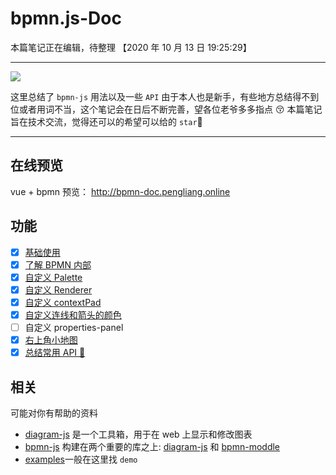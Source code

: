 # bpmn.js-Doc

本篇笔记正在编辑，待整理 【2020 年 10 月 13 日 19:25:29】

---

[![](https://img.shields.io/badge/Bpmn.js-^7.3.1-33aadd?style=flat-square)](https://www.bt.cn/)

这里总结了 `bpmn-js` 用法以及一些 `API`
由于本人也是新手，有些地方总结得不到位或者用词不当，这个笔记会在日后不断完善，望各位老爷多多指点 😚
本篇笔记旨在技术交流，觉得还可以的希望可以给的 `star`🤝

---

## 在线预览

vue + bpmn 预览： <a href="http://bpmn-doc.pengliang.online">http://bpmn-doc.pengliang.online</a>

## 功能

- [x] <a href="./doc/baseBpmn.md">基础使用</a>
- [x] <a href="./doc/quickIntroduction.md">了解 BPMN 内部</a>
- [x] <a href="./doc/customPalette.md">自定义 Palette</a>
- [x] <a href="./doc/customRenderer.md">自定义 Renderer</a>
- [x] <a href="./doc/customContextPad.md">自定义 contextPad</a>
- [x] <a href="./doc/customConnectionColor.md">自定义连线和箭头的颜色</a>
- [ ] 自定义 properties-panel
- [x] <a href="./doc/customMiniMap.md">右上角小地图</a>
- [x] <a href="./doc/bpmnApi.md">总结常用 API 🚩</a>

## 相关

可能对你有帮助的资料

- [diagram-js](https://github.com/bpmn-io/diagram-js) 是一个工具箱，用于在 web 上显示和修改图表
- [bpmn-js](https://github.com/bpmn-io/bpmn-js) 构建在两个重要的库之上: [diagram-js](https://github.com/bpmn-io/diagram-js) 和 [bpmn-moddle](https://github.com/bpmn-io/bpmn-moddle)
- [examples](https://github.com/bpmn-io/bpmn-js-examples)一般在这里找 `demo`
